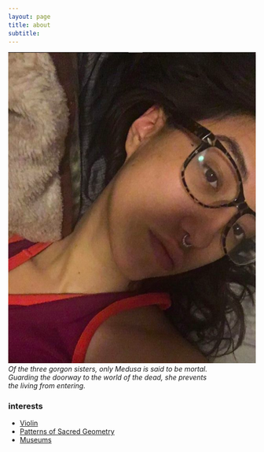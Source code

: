 ```yaml
---
layout: page
title: about
subtitle: 
---    
```


 
![m2](assets/img/m2.jpg)      
*Of the three gorgon sisters, only Medusa is said to be mortal.  
Guarding the doorway to the world of the dead, she prevents   
the living from entering.* 

### interests 
- [Violin](https://www.youtube.com/watch?v=IDcuiZznRVM)  
- [Patterns of Sacred Geometry](https://www.youtube.com/watch?v=Mynr7uik5-0)  
- [Museums](https://www.metmuseum.org/exhibitions/current-exhibitions) 




